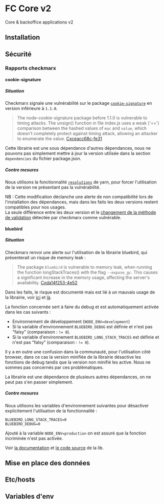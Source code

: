 # FC Core v2

Core & backoffice applications v2

## Installation

## Sécurité

### Rapports checkmarx

#### cookie-signature

##### Situation

Checkmarx signale une vulnérabilité sur le package [`cookie-signature`](https://www.npmjs.com/package/cookie-signature) en version inférieure à `1.1.0`.

> The node-cookie-signature package before 1.1.0 is vulnerable to timing attacks. The unsign() function in file index.js uses a weak ('==') comparison between the hashed values of `mac` and `value`, which doesn't completely protect against timing attack, allowing an attacker to enumerate the value. [Cxceacc68c-fe31](https://github.com/tj/node-cookie-signature/issues/21)

Cette librairie est une sous dépendance d'autres dépendances, nous ne pouvons pas simplement mettre à jour la version utilisée dans la section `dependencies` du fichier package.json.

##### Contre mesures

Nous utilisons la fonctionnalité [`resolutions`](https://classic.yarnpkg.com/en/docs/selective-version-resolutions) de yarn, pour forcer l'utilisation de la version ne présentant pas la vulnérabilité.

NB : Cette modification déclanche une alerte de non compatibilité lors de l'installation des dépendances, mais dans les faits les deux versions restent compatibles pour nos usages.  
La seule différence entre les deux version et le [changement de la méthode de validation](https://github.com/tj/node-cookie-signature/blob/master/History.md#110--2018-01-18) détectée par checkmarx comme vulnérable.

#### bluebird

##### Situation

Checkmarx renvoi une alerte sur l'utilisation de la librairie bluebird, qui présenterait un risque de memory leak :

> The package `bluebird` is vulnerable to memory leak, when running the function longStackTraces() with the flag `--expose_gc`. This causes a significant increase in the memory usage, affecting the server's availability. [Cxda14f253-4e52](https://github.com/petkaantonov/bluebird/issues/1080)

Dans les faits, le risque est documenté mais est lié à un mauvais usage de la librairie, voir [ici](https://github.com/petkaantonov/bluebird/issues/1445) et [là](https://github.com/petkaantonov/bluebird/issues/1446).

La fonction concernée sert à faire du debug et est automatiquement activée dans les cas suivants :

- Environnement de développement (`NODE_ENV=development`)
- Si la variable d'environnement `BLUEBIRD_DEBUG` est définie et n'est pas "falsy" (comparaison : `!= 0`).
- Si la variable d'environnement `BLUEBIRD_LONG_STACK_TRACES` est définie et n'est pas "falsy" (comparaison : `!= 0`).

Il y a en outre une confusion dans la communauté, pour l'utilisation côté browser, dans ce cas la version minifiée de la librairie désactive les fonctions de debug tandis que la version non minifié les active. Nous ne sommes pas concernés par ces problématiques.

La librairie est une dépendance de plusieurs autres dépendances, on ne peut pas s'en passer simplement.

##### Contre mesures

Nous utilisons les variables d'environnement suivantes pour désactiver explicitement l'utilisation de la fonctionnalité :

```
BLUEBIRD_LONG_STACK_TRACES=0
BLUEBIRD_DEBUG=0
```

Ajouté à la variable `NODE_ENV=production` on est assuré que la fonction incriminée n'est pas activée.

Voir [la documentation](http://bluebirdjs.com/docs/api/promise.config.html#promise.config) et [le code source](https://github.com/petkaantonov/bluebird/blob/master/src/debuggability.js#L20) de la lib.

## Mise en place des données

## Etc/hosts

## Variables d'env
